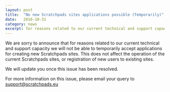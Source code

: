 ```yaml
---
layout: post
title:  "No new Scratchpads sites applications possible (Temporarily)"
date:   2016-10-31
category: news
excerpt: for reasons related to our current technical and support capacity we will not be able to temporarily accept applications for creating new Scratchpads sites.
---
```


We are sorry to announce that for reasons related to our current technical and support capacity we will not be able to temporarily accept applications for creating new Scratchpads sites. This does not affect the operation of the current Scratchpads sites, or registration of new users to existing sites.

We will update you once this issue has been resolved.

For more information on this issue, please email your query to [support@scratchpads.eu](mailto:support@scratchpads.eu)
